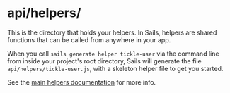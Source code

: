 # api/helpers/

This is the directory that holds your helpers.  In Sails, helpers are shared functions that can be called from anywhere in your app.

When you call `sails generate helper tickle-user` via the command line from inside your project's root directory, Sails will generate the file `api/helpers/tickle-user.js`, with a skeleton helper file to get you started.

See the [main helpers documentation](https://sailsjs.com/documentation/concepts/helpers) for more info.


<docmeta name="displayName" value="helpers">
